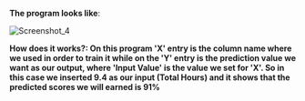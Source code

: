 **The program looks like**: 

![Screenshot_4](https://user-images.githubusercontent.com/64541739/163668938-e1e8de2e-27c4-4f40-adf1-e3c53b3b1467.png)

**How does it works?: On this program 'X' entry is the column name where we used in order to train it while on the 'Y' entry is the prediction value we want as our output, where 'Input Value' is the value we set for 'X'. So in this case we inserted 9.4 as our input (Total Hours) and it shows that the predicted scores we will earned is 91%**
